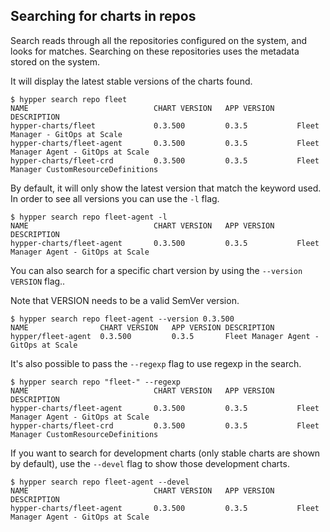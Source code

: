 ## Searching for charts in repos

Search reads through all the repositories configured on the system, and looks for matches. Searching on these repositories uses the metadata stored on the system.

It will display the latest stable versions of the charts found.

```console
$ hypper search repo fleet
NAME                            CHART VERSION   APP VERSION     DESCRIPTION
hypper-charts/fleet             0.3.500         0.3.5           Fleet Manager - GitOps at Scale
hypper-charts/fleet-agent       0.3.500         0.3.5           Fleet Manager Agent - GitOps at Scale
hypper-charts/fleet-crd         0.3.500         0.3.5           Fleet Manager CustomResourceDefinitions
```

By default, it will only show the latest version that match the keyword used. In order to see all versions you can use the `-l` flag.

```console
$ hypper search repo fleet-agent -l
NAME                            CHART VERSION   APP VERSION     DESCRIPTION
hypper-charts/fleet-agent       0.3.500         0.3.5           Fleet Manager Agent - GitOps at Scale
```

You can also search for a specific chart version by using the `--version VERSION` flag..

Note that VERSION needs to be a valid SemVer version.

```console
$ hypper search repo fleet-agent --version 0.3.500
NAME              	CHART VERSION	APP VERSION	DESCRIPTION                          
hypper/fleet-agent	0.3.500      	0.3.5      	Fleet Manager Agent - GitOps at Scale
```

It's also possible to pass the `--regexp` flag to use regexp in the search.

```console
$ hypper search repo "fleet-" --regexp
NAME                            CHART VERSION   APP VERSION     DESCRIPTION
hypper-charts/fleet-agent       0.3.500         0.3.5           Fleet Manager Agent - GitOps at Scale
hypper-charts/fleet-crd         0.3.500         0.3.5           Fleet Manager CustomResourceDefinitions
```

If you want to search for development charts (only stable charts are shown by default), use the `--devel` flag to show those development charts.


```console
$ hypper search repo fleet-agent --devel
NAME                            CHART VERSION   APP VERSION     DESCRIPTION
hypper-charts/fleet-agent       0.3.500         0.3.5           Fleet Manager Agent - GitOps at Scale
```
